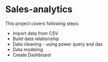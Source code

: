 # Sales-analytics
This project covers following steps:
- Import data from CSV
- Build data relationship
- Data cleaning - using power query and dax
- Data modeling
- Create Dashboard
